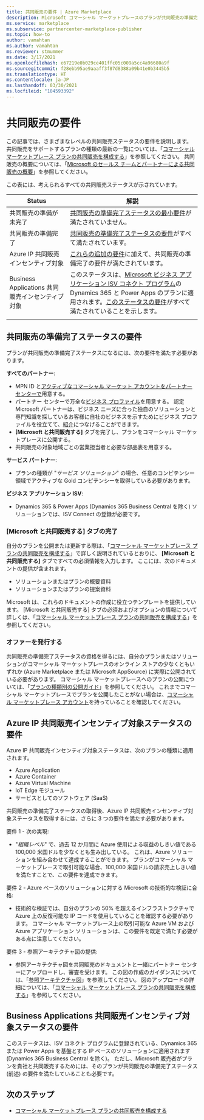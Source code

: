 ```yaml
---
title: 共同販売の要件 | Azure Marketplace
description: Microsoft コマーシャル マーケットプレースのプランが共同販売の準備完了または共同販売インセンティブ対象ステータスの資格を得るために満たす必要のある要件について説明します。
ms.service: marketplace
ms.subservice: partnercenter-marketplace-publisher
ms.topic: how-to
author: vamahtan
ms.author: vamahtan
ms.reviewer: stmummer
ms.date: 3/17/2021
ms.openlocfilehash: e67219e0b029ce401ffc05c009a5cc4a96680a9f
ms.sourcegitcommit: f28ebb95ae9aaaff3f87d8388a09b41e0b3445b5
ms.translationtype: HT
ms.contentlocale: ja-JP
ms.lasthandoff: 03/30/2021
ms.locfileid: "104593392"
---
```

# <a name="co-sell-requirements"></a>共同販売の要件

この記事では、さまざまなレベルの共同販売ステータスの要件を説明します。 共同販売をサポートするプランの種類の最新の一覧については、「[コマーシャル マーケットプレース プランの共同販売を構成する](co-sell-configure.md)」を参照してください。 共同販売の概要については、「[Microsoft のセールス チームとパートナーによる共同販売の概要](co-sell-overview.md)」を参照してください。

この表には、考えられるすべての共同販売ステータスが示されています。

| Status | 解説 |
| ------------ | ------------- |
| 共同販売の準備が未完了 | [共同販売の準備完了ステータスの最小要件](#requirements-for-co-sell-ready-status)が満たされていません。 |
| 共同販売の準備完了 | [共同販売の準備完了ステータスの要件](#requirements-for-co-sell-ready-status)がすべて満たされています。 |
| Azure IP 共同販売インセンティブ対象 | [これらの追加の要件](#requirements-for-azure-ip-co-sell-incentivized-status)に加えて、共同販売の準備完了の要件が満たされています。 |
| Business Applications 共同販売インセンティブ対象 | このステータスは、[Microsoft ビジネス アプリケーション ISV コネクト プログラム](business-applications-isv-program.md)の Dynamics 365 と Power Apps のプランに適用されます。[このステータスの要件](#requirements-for-business-applications-co-sell-incentivized-status)がすべて満たされていることを示します。 |
|||

## <a name="requirements-for-co-sell-ready-status"></a>共同販売の準備完了ステータスの要件

プランが共同販売の準備完了ステータスになるには、次の要件を満たす必要があります。

**すべてのパートナー**:

- MPN ID と[アクティブなコマーシャル マーケット アカウントをパートナー センターで](./partner-center-portal/create-account.md)用意する。
- パートナー センターで万全な[ビジネス プロファイル](/partner-center/create-a-marketing-profile)を用意する。 認定 Microsoft パートナーは、ビジネス ニーズに合った独自のソリューションと専門知識を探しているお客様に自社のビジネスを示すためにビジネス プロファイルを役立てて、[紹介](/partner-center/referrals)につなげることができます。
- **[Microsoft と共同販売する]** タブを完了し、プランをコマーシャル マーケットプレースに公開する。
- 共同販売の対象地域ごとの営業担当者と必要な部品表を用意する。

**サービス パートナー**:

- プランの種類が "_サービス ソリューション_" の場合、任意のコンピテンシー領域でアクティブな Gold コンピテンシーを取得している必要があります。

**ビジネス アプリケーション ISV**:

- Dynamics 365 & Power Apps (Dynamics 365 Business Central を除く) ソリューションでは、ISV Connect の登録が必要です。

### <a name="complete-the-co-sell-with-microsoft-tab"></a>[Microsoft と共同販売する] タブの完了

自分のプランを公開または更新する際は、「[コマーシャル マーケットプレース プランの共同販売を構成する](commercial-marketplace-co-sell.md)」で詳しく説明されているとおりに、 **[Microsoft と共同販売する]** タブですべての必須情報を入力します。 ここには、次のドキュメントの提供が含まれます。

- ソリューションまたはプランの概要資料
- ソリューションまたはプランの提案資料

Microsoft は、これらのドキュメントの作成に役立つテンプレートを提供しています。 [Microsoft と共同販売する] タブの必須およびオプションの情報について詳しくは、「[コマーシャル マーケットプレース プランの共同販売を構成する](commercial-marketplace-co-sell.md)」を参照してください。

### <a name="publish-your-offer-live"></a>オファーを発行する

共同販売の準備完了ステータスの資格を得るには、自分のプランまたはソリューションがコマーシャル マーケットプレースのオンライン ストアの少なくともいずれか (Azure Marketplace または Microsoft AppSource) に実際に公開されている必要があります。 コマーシャル マーケットプレースへのプランの公開については、「[プランの種類別の公開ガイド](publisher-guide-by-offer-type.md)」を参照してください。 これまでコマーシャル マーケットプレースでプランを公開したことがない場合は、[コマーシャル マーケットプレース アカウント](./partner-center-portal/create-account.md)を持っていることを確認してください。

## <a name="requirements-for-azure-ip-co-sell-incentivized-status"></a>Azure IP 共同販売インセンティブ対象ステータスの要件

Azure IP 共同販売インセンティブ対象ステータスは、次のプランの種類に適用されます。

- Azure Application
- Azure Container
- Azure Virtual Machine
- IoT Edge モジュール
- サービスとしてのソフトウェア (SaaS)

共同販売の準備完了ステータスの取得後、Azure IP 共同販売インセンティブ対象ステータスを取得するには、さらに 3 つの要件を満たす必要があります。

要件 1 - 次の実現:

- "_組織レベル_" で、過去 12 か月間に Azure 使用による収益のしきい値である 100,000 米国ドルを少なくとも生み出している。 これは、Azure ソリューションを組み合わせて達成することができます。 プランがコマーシャル マーケットプレースで取引可能な場合、100,000 米国ドルの請求売上しきい値を満たすことで、この要件を達成できます。

要件 2 - Azure ベースのソリューションに対する Microsoft の技術的な検証に合格:
- 技術的な検証では、自分のプランの 50% を超えるインフラストラクチャで Azure 上の反復可能な IP コードを使用していることを確認する必要があります。 コマーシャル マーケットプレース上の取引可能な Azure VM および Azure アプリケーション ソリューションは、この要件を既定で満たす必要がある点に注意してください。

要件 3 - 参照アーキテクチャ図の提供:
- 参照アーキテクチャ図を共同販売のドキュメントと一緒にパートナー センターにアップロードし、審査を受けます。 この図の作成のガイダンスについては、「[参照アーキテクチャ図](reference-architecture-diagram.md)」を参照してください。 図のアップロードの詳細については、「[コマーシャル マーケットプレース プランの共同販売を構成する](commercial-marketplace-co-sell.md)」を参照してください。

## <a name="requirements-for-business-applications-co-sell-incentivized-status"></a>Business Applications 共同販売インセンティブ対象ステータスの要件

このステータスは、ISV コネクト プログラムに登録されている、Dynamics 365 または Power Apps を基盤とする IP ベースのソリューションに適用されます (Dynamics 365 Business Central を除く)。 ただし、Microsoft 販売者がプランを貴社と共同販売するためには、そのプランが共同販売の準備完了ステータス (前述) の要件を満たしていることも必要です。

## <a name="next-steps"></a>次のステップ

- [コマーシャル マーケットプレース プランの共同販売を構成する](commercial-marketplace-co-sell.md)

